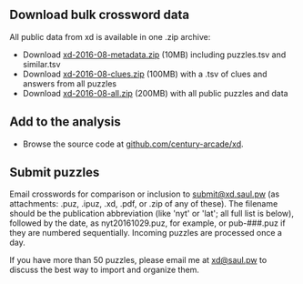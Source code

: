 
## Download bulk crossword data

All public data from xd is available in one .zip archive:

- Download [xd-2016-08-metadata.zip](/download/xd-2016-08-metadata.zip)  (10MB) including puzzles.tsv and similar.tsv
- Download [xd-2016-08-clues.zip](/download/xd-2016-08-clues.zip)  (100MB) with a .tsv of clues and answers from all puzzles
- Download [xd-2016-08-all.zip](/download/xd-2016-08-all.zip)  (200MB) with all public puzzles and data

## Add to the analysis

- Browse the source code at [github.com/century-arcade/xd](github.com/century-arcade/xd).

## Submit puzzles

Email crosswords for comparison or inclusion to submit@xd.saul.pw (as attachments: .puz, .ipuz, .xd, .pdf, or .zip of any of these).  The filename should be the publication abbreviation (like 'nyt' or 'lat'; all full list is below), followed by the date, as nyt20161029.puz, for example, or pub-###.puz if they are numbered sequentially.   Incoming puzzles are processed once a day.

If you have more than 50 puzzles, please email me at [xd@saul.pw](mailto:xd@saul.pw) to discuss the best way to import and organize them.

